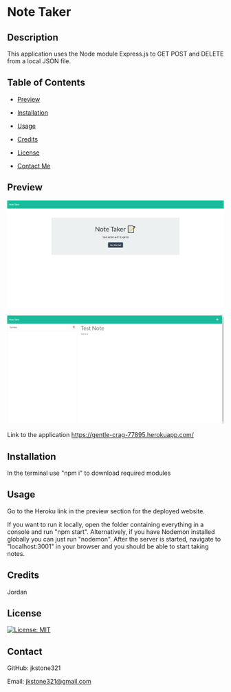 # Note Taker

  ## Description
  
  This application uses the Node module Express.js to GET POST and DELETE from a local JSON file.

  ## Table of Contents

  - [Preview](#preview)

  - [Installation](#installation)

  - [Usage](#usage)

  - [Credits](#credits)

  - [License](#license)

  - [Contact Me](#contact)
  
  ## Preview

  ![Screenshot of the home page](./images/opera_MfZfiT33m6.png)

  ![Screenshot of notes page](./images/opera_TsCMz8W9Bz.png)
  
  Link to the application https://gentle-crag-77895.herokuapp.com/
  
  ## Installation
  
  In the terminal use "npm i" to download required modules
  
  ## Usage
  
  Go to the Heroku link in the preview section for the deployed website.

  If you want to run it locally, open the folder containing everything in a console and run "npm start".
  Alternatively, if you have Nodemon installed globally you can just run "nodemon".
  After the server is started, navigate to "localhost:3001" in your browser and you should be able to start taking notes.
  
  ## Credits
  
  Jordan
  
  ## License
  
  [![License: MIT](https://img.shields.io/badge/License-MIT-yellow.svg)](https://opensource.org/licenses/MIT)
  
  ## Contact
  
  GitHub: jkstone321

  Email: jkstone321@gmail.com

